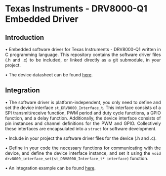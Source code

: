 # Texas Instruments - DRV8000-Q1 Embedded Driver

## Introduction

<p align="justify">&bull; Embedded software driver for Texas Instruments - DRV8000-Q1 written in C programming language. This repository contains the software driver files (.h and .c) to be included, or linked directly as a git submodule, in your project.</p>

<p style="text-align: justify;">&bull; The device datasheet can be found <a href="https://www.ti.com/product/DRV8000-Q1">here</a>.</p>

## Integration

<p align="justify">&bull; The software driver is platform-independent, you only need to define and set the device interface <code>st_DRV8000_Interface_t</code>. This interface consists of a SPI transmit/receive function, PWM period and duty cycle functions, a GPIO function, and a delay function. Additionally, the device interface consists of pin instances and channel definitions for the PWM and GPIO. Collectively these interfaces are encapsulated into a <code>struct</code> for software development.</p>

<p align="justify">&bull; Include in your project the software driver files for the device (.h and .c).</p>

<p align="justify">&bull; Define in your code the necessary functions for communicating with the device, and define the device interface instance, and set it using the <code>void drv8000_interface_set(st_DRV8000_Interface_t* interface)</code> function.</p>

<p style="text-align: justify;">&bull; An integration example can be found <a href="https://github.com/ThinhLe881/Drivers_Demo">here</a>.</p>
